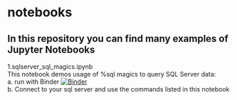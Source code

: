 # notebooks
## In this repository you can find many examples of Jupyter Notebooks

1.sqlserver_sql_magics.ipynb <br> 
    This notebook demos usage of %sql magics to query SQL Server data:<br> 
    a. run with Binder [![Binder](https://mybinder.org/badge_logo.svg)](https://mybinder.org/v2/gh/mariasql/notebooks.git/master?filepath=sqlserver_sql%20magics.ipynb)  <br>
    b. Connect to your sql server and use the commands listed in this notebook <br>
